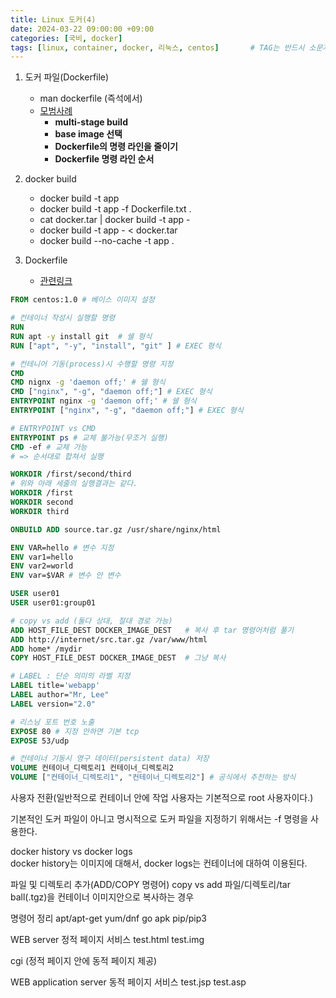 ```yaml
---
title: Linux 도커(4)
date: 2024-03-22 09:00:00 +09:00
categories: [국비, docker]
tags: [linux, container, docker, 리눅스, centos]		# TAG는 반드시 소문자로 이루어져야함!
---
```

1. 도커 파일(Dockerfile)
    - man dockerfile (즉석에서)
    - [모범사례](https://docs.docker.com/develop/develop-images/dockerfile_best-practices/)
        - **multi-stage build**
        - **base image 선택**
        - **Dockerfile의 명령 라인을 줄이기** 
        - **Dockerfile 명령 라인 순서**

2. docker build
    - docker build -t app
    - docker build -t app -f Dockerfile.txt .
    - cat docker.tar | docker build -t app -
    - docker build -t app - < docker.tar
    - docker build --no-cache -t app .

3. Dockerfile
    - [관련링크](https://docs.docker.com/engine/reference/builder/
    )

```dockerfile
FROM centos:1.0 # 베이스 이미지 설정

# 컨테이너 작성시 실행할 명령
RUN
RUN apt -y install git  # 쉘 형식
RUN ["apt", "-y", "install", "git" ] # EXEC 형식

# 컨테니어 기동(process)시 수행할 명령 지정 
CMD 
CMD nignx -g 'daemon off;' # 쉘 형식
CMD ["nginx", "-g", "daemon off;"] # EXEC 형식
ENTRYPOINT nginx -g 'daemon off;' # 쉘 형식
ENTRYPOINT ["nginx", "-g", "daemon off;"] # EXEC 형식

# ENTRYPOINT vs CMD 
ENTRYPOINT ps # 교체 불가능(무조거 실행)
CMD -ef # 교체 가능
# => 순서대로 합쳐서 실행

WORKDIR /first/second/third
# 위와 아래 세줄의 실행결과는 같다.
WORKDIR /first
WORKDIR second
WORKDIR third

ONBUILD ADD source.tar.gz /usr/share/nginx/html

ENV VAR=hello # 변수 지정
ENV var1=hello 
ENV var2=world
ENV var=$VAR # 변수 안 변수

USER user01
USER user01:group01

# copy vs add (둘다 상대, 절대 경로 가능)
ADD HOST_FILE_DEST DOCKER_IMAGE_DEST   # 복사 후 tar 명령어처럼 풀기
ADD http://internet/src.tar.gz /var/www/html
ADD home* /mydir
COPY HOST_FILE_DEST DOCKER_IMAGE_DEST  # 그냥 복사

# LABEL : 단순 의미의 라벨 지정  
LABEL title='webapp'
LABEL author="Mr, Lee"
LABEL version="2.0"

# 리스닝 포트 번호 노출
EXPOSE 80 # 지정 안하면 기본 tcp 
EXPOSE 53/udp

# 컨테이너 기동시 영구 데이터(persistent data) 저장
VOLUME 컨테이너_디렉토리1 컨테이너_디렉토리2
VOLUME ["컨테이너_디렉토리1", "컨테이너_디렉토리2"] # 공식에서 추천하는 방식
```

사용자 전환(일반적으로 컨테이너 안에 작업 사용자는 기본적으로 root 사용자이다.)

기본적인 도커 파일이 아니고 명시적으로 도커 파일을 지정하기 위해서는 -f 명령을 사용한다.

docker history vs docker logs  
docker history는 이미지에 대해서, docker logs는 컨테이너에 대하여 이용된다.

파일 및 디렉토리 추가(ADD/COPY 명령어)
copy vs add
파일/디렉토리/tar ball(.tgz)을 컨테이너 이미지안으로 복사하는 경우



명령어 정리
apt/apt-get
yum/dnf
go
apk
pip/pip3



WEB server 
정적 페이지 서비스
test.html test.img

cgi (정적 페이지 안에 동적 페이지 제공)

WEB application server
동적 페이지 서비스 
test.jsp test.asp
